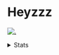 # Heyzzz  

[![.](https://skillicons.dev/icons?i=ts,nextjs,nestjs,mongodb)](https://skillicons.dev)  

<details>
<summary>Stats</summary
<!--START_SECTION:waka-->

```txt
TypeScript   9 hrs 34 mins   ██████████████████████░░░   87.81 %
JSON         31 mins         █▒░░░░░░░░░░░░░░░░░░░░░░░   04.82 %
Rust         30 mins         █░░░░░░░░░░░░░░░░░░░░░░░░   04.66 %
TSConfig     5 mins          ▒░░░░░░░░░░░░░░░░░░░░░░░░   00.91 %
Text         3 mins          ░░░░░░░░░░░░░░░░░░░░░░░░░   00.61 %
```

<!--END_SECTION:waka-->
</details>
